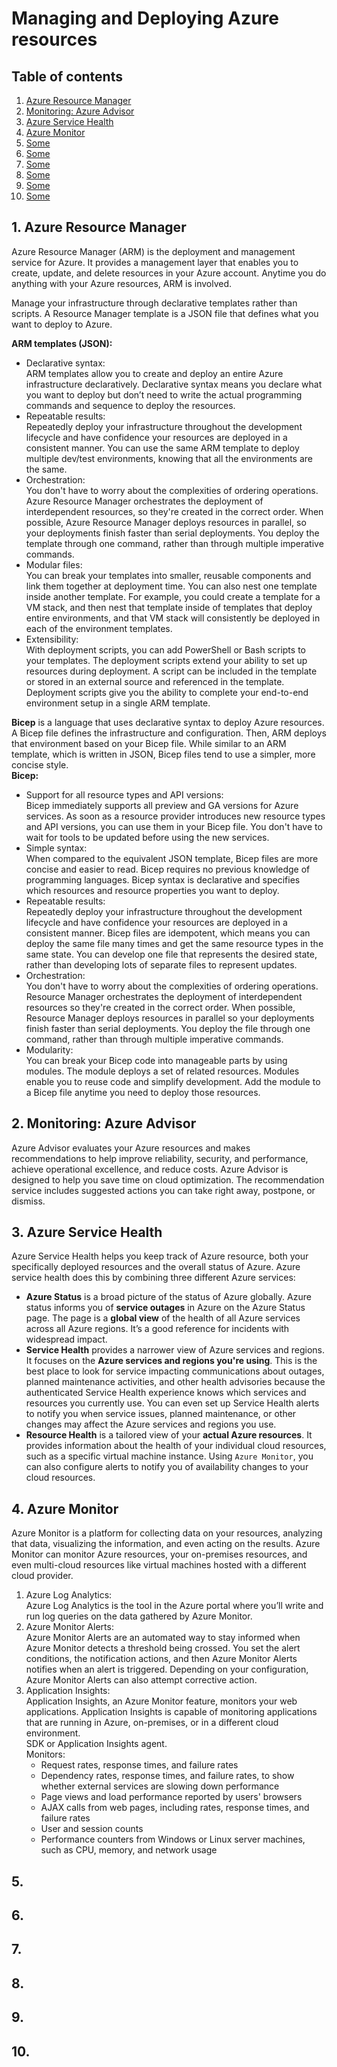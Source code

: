 # Managing and Deploying Azure resources

## Table of contents
1. [Azure Resource Manager](#question1)
2. [Monitoring: Azure Advisor](#question2)
3. [Azure Service Health](#question3)
4. [Azure Monitor](#question4)
5. [Some](#question5)
6. [Some](#question6)
7. [Some](#question7)
8. [Some](#question8)
9. [Some](#question9)
10. [Some](#question10)

## 1. Azure Resource Manager <a name="question1"></a>

Azure Resource Manager (ARM) is the deployment and management service for Azure. It provides a management layer that enables you to create, update, and delete resources in your Azure account. Anytime you do anything with your Azure resources, ARM is involved.  

Manage your infrastructure through declarative templates rather than scripts. A Resource Manager template is a JSON file that defines what you want to deploy to Azure.  

**ARM templates (JSON):**  
- Declarative syntax:  
    ARM templates allow you to create and deploy an entire Azure infrastructure declaratively. Declarative syntax means you declare what you want to deploy but don’t need to write the actual programming commands and sequence to deploy the resources.
- Repeatable results:  
    Repeatedly deploy your infrastructure throughout the development lifecycle and have confidence your resources are deployed in a consistent manner. You can use the same ARM template to deploy multiple dev/test environments, knowing that all the environments are the same.
- Orchestration:  
    You don't have to worry about the complexities of ordering operations. Azure Resource Manager orchestrates the deployment of interdependent resources, so they're created in the correct order. When possible, Azure Resource Manager deploys resources in parallel, so your deployments finish faster than serial deployments. You deploy the template through one command, rather than through multiple imperative commands.
- Modular files:  
    You can break your templates into smaller, reusable components and link them together at deployment time. You can also nest one template inside another template. For example, you could create a template for a VM stack, and then nest that template inside of templates that deploy entire environments, and that VM stack will consistently be deployed in each of the environment templates.
- Extensibility:  
    With deployment scripts, you can add PowerShell or Bash scripts to your templates. The deployment scripts extend your ability to set up resources during deployment. A script can be included in the template or stored in an external source and referenced in the template. Deployment scripts give you the ability to complete your end-to-end environment setup in a single ARM template.

**Bicep** is a language that uses declarative syntax to deploy Azure resources. A Bicep file defines the infrastructure and configuration. Then, ARM deploys that environment based on your Bicep file. While similar to an ARM template, which is written in JSON, Bicep files tend to use a simpler, more concise style.  
**Bicep:**  
- Support for all resource types and API versions:  
    Bicep immediately supports all preview and GA versions for Azure services. As soon as a resource provider introduces new resource types and API versions, you can use them in your Bicep file. You don't have to wait for tools to be updated before using the new services.
- Simple syntax:  
    When compared to the equivalent JSON template, Bicep files are more concise and easier to read. Bicep requires no previous knowledge of programming languages. Bicep syntax is declarative and specifies which resources and resource properties you want to deploy.
- Repeatable results:  
    Repeatedly deploy your infrastructure throughout the development lifecycle and have confidence your resources are deployed in a consistent manner. Bicep files are idempotent, which means you can deploy the same file many times and get the same resource types in the same state. You can develop one file that represents the desired state, rather than developing lots of separate files to represent updates.
- Orchestration:  
    You don't have to worry about the complexities of ordering operations. Resource Manager orchestrates the deployment of interdependent resources so they're created in the correct order. When possible, Resource Manager deploys resources in parallel so your deployments finish faster than serial deployments. You deploy the file through one command, rather than through multiple imperative commands.
- Modularity:  
    You can break your Bicep code into manageable parts by using modules. The module deploys a set of related resources. Modules enable you to reuse code and simplify development. Add the module to a Bicep file anytime you need to deploy those resources.

## 2. Monitoring: Azure Advisor <a name="question2"></a>

Azure Advisor evaluates your Azure resources and makes recommendations to help improve reliability, security, and performance, achieve operational excellence, and reduce costs. Azure Advisor is designed to help you save time on cloud optimization. The recommendation service includes suggested actions you can take right away, postpone, or dismiss.  

## 3. Azure Service Health <a name="question3"></a>

Azure Service Health helps you keep track of Azure resource, both your specifically deployed resources and the overall status of Azure. Azure service health does this by combining three different Azure services:  
- **Azure Status** is a broad picture of the status of Azure globally. Azure status informs you of **service outages** in Azure on the Azure Status page. The page is a **global view** of the health of all Azure services across all Azure regions. It’s a good reference for incidents with widespread impact.
- **Service Health** provides a narrower view of Azure services and regions. It focuses on the **Azure services and regions you're using**. This is the best place to look for service impacting communications about outages, planned maintenance activities, and other health advisories because the authenticated Service Health experience knows which services and resources you currently use. You can even set up Service Health alerts to notify you when service issues, planned maintenance, or other changes may affect the Azure services and regions you use.
- **Resource Health** is a tailored view of your **actual Azure resources**. It provides information about the health of your individual cloud resources, such as a specific virtual machine instance. Using `Azure Monitor`, you can also configure alerts to notify you of availability changes to your cloud resources.

## 4. Azure Monitor <a name="question4"></a>

Azure Monitor is a platform for collecting data on your resources, analyzing that data, visualizing the information, and even acting on the results. Azure Monitor can monitor Azure resources, your on-premises resources, and even multi-cloud resources like virtual machines hosted with a different cloud provider.  

1. Azure Log Analytics:  
    Azure Log Analytics is the tool in the Azure portal where you’ll write and run log queries on the data gathered by Azure Monitor.
2. Azure Monitor Alerts:  
    Azure Monitor Alerts are an automated way to stay informed when Azure Monitor detects a threshold being crossed. You set the alert conditions, the notification actions, and then Azure Monitor Alerts notifies when an alert is triggered. Depending on your configuration, Azure Monitor Alerts can also attempt corrective action.
3. Application Insights:  
    Application Insights, an Azure Monitor feature, monitors your web applications. Application Insights is capable of monitoring applications that are running in Azure, on-premises, or in a different cloud environment.  
    SDK or Application Insights agent.  
    Monitors:  
    - Request rates, response times, and failure rates
    - Dependency rates, response times, and failure rates, to show whether external services are slowing down performance
    - Page views and load performance reported by users' browsers
    - AJAX calls from web pages, including rates, response times, and failure rates
    - User and session counts
    - Performance counters from Windows or Linux server machines, such as CPU, memory, and network usage

## 5.  <a name="question5"></a>

## 6.  <a name="question6"></a>

## 7.  <a name="question7"></a>

## 8.  <a name="question8"></a>

## 9.  <a name="question9"></a>

## 10.  <a name="question10"></a>